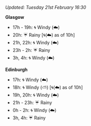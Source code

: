 *Updated: Tuesday 21st February 16:30*

**Glasgow**

* 17h - 19h: :cyclone: Windy (:cloud:)
* 20h: :umbrella: Rainy [:cyclone:(:cloud:) as of 10h]
* 21h, 22h: :cyclone: Windy (:cloud:)
* 23h - 2h: :umbrella: Rainy
* 3h, 4h: :cyclone: Windy (:cloud:)

**Edinburgh**

* 17h: :cyclone: Windy (:cloud:)
* 18h: :cyclone: Windy (:partly_sunny:) [:cyclone:(:cloud:) as of 10h]
* 19h, 20h: :cyclone: Windy (:cloud:)
* 21h - 23h: :umbrella: Rainy
* 0h - 2h: :cyclone: Windy (:cloud:)
* 3h, 4h: :umbrella: Rainy
